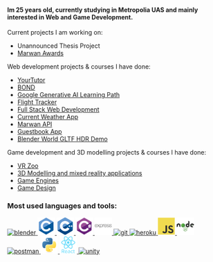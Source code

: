 #### Im 25 years old, currently studying in Metropolia UAS and mainly interested in Web and Game Development.

Current projects I am working on:

- Unannounced Thesis Project
- [Marwan Awards](https://github.com/MarwanAl-Obaidi/Marwan-Awards)

Web development projects & courses I have done:

- [YourTutor](https://www.linkedin.com/feed/update/urn:li:activity:7075422003951804417/)
- [BOND](https://www.linkedin.com/feed/update/urn:li:activity:7088478788405096448/)
- [Google Generative AI Learning Path](https://github.com/MarwanAl-Obaidi/Google-Generative-AI-Learning-Path)
- [Flight Tracker](https://github.com/MarwanAl-Obaidi/Flight-Tracker)
- [Full Stack Web Development](https://github.com/MarwanAl-Obaidi/Full-Stack-Web-Development)
- [Current Weather App](https://github.com/MarwanAl-Obaidi/Current-Weather-App)
- [Marwan API](https://github.com/MarwanAl-Obaidi/Marwan-API)
- [Guestbook App](https://github.com/MarwanAl-Obaidi/Guestbook-App)
- [Blender World GLTF HDR Demo](https://github.com/MarwanAl-Obaidi/Blender-World-GLTF-HDR-Demo)

Game development and 3D modelling projects & courses I have done:

- [VR Zoo](https://github.com/DanielRadvanyi/VR-Zoo)
- [3D Modelling and mixed reality applications](https://github.com/MarwanAl-Obaidi/3D-Modelling-and-mixed-reality-applications)
- [Game Engines](https://github.com/MarwanAl-Obaidi/Game-Engines)
- [Game Design](https://github.com/MarwanAl-Obaidi/Game-Design)

<h3 align="left">Most used languages and tools:</h3>
<p align="left"> <a href="https://www.blender.org/" target="_blank" rel="noreferrer"> <img src="https://download.blender.org/branding/community/blender_community_badge_white.svg" alt="blender" width="40" height="40"/> </a> <a href="https://www.cprogramming.com/" target="_blank" rel="noreferrer"> <img src="https://raw.githubusercontent.com/devicons/devicon/master/icons/c/c-original.svg" alt="c" width="40" height="40"/> </a> <a href="https://www.w3schools.com/cpp/" target="_blank" rel="noreferrer"> <img src="https://raw.githubusercontent.com/devicons/devicon/master/icons/cplusplus/cplusplus-original.svg" alt="cplusplus" width="40" height="40"/> </a> <a href="https://www.w3schools.com/cs/" target="_blank" rel="noreferrer"> <img src="https://raw.githubusercontent.com/devicons/devicon/master/icons/csharp/csharp-original.svg" alt="csharp" width="40" height="40"/> </a> <a href="https://expressjs.com" target="_blank" rel="noreferrer"> <img src="https://raw.githubusercontent.com/devicons/devicon/master/icons/express/express-original-wordmark.svg" alt="express" width="40" height="40"/> </a> <a href="https://git-scm.com/" target="_blank" rel="noreferrer"> <img src="https://www.vectorlogo.zone/logos/git-scm/git-scm-icon.svg" alt="git" width="40" height="40"/> </a> <a href="https://heroku.com" target="_blank" rel="noreferrer"> <img src="https://www.vectorlogo.zone/logos/heroku/heroku-icon.svg" alt="heroku" width="40" height="40"/> </a> <a href="https://developer.mozilla.org/en-US/docs/Web/JavaScript" target="_blank" rel="noreferrer"> <img src="https://raw.githubusercontent.com/devicons/devicon/master/icons/javascript/javascript-original.svg" alt="javascript" width="40" height="40"/> </a> <a href="https://nodejs.org" target="_blank" rel="noreferrer"> <img src="https://raw.githubusercontent.com/devicons/devicon/master/icons/nodejs/nodejs-original-wordmark.svg" alt="nodejs" width="40" height="40"/> </a> <a href="https://postman.com" target="_blank" rel="noreferrer"> <img src="https://www.vectorlogo.zone/logos/getpostman/getpostman-icon.svg" alt="postman" width="40" height="40"/> </a> <a href="https://www.python.org" target="_blank" rel="noreferrer"> <img src="https://raw.githubusercontent.com/devicons/devicon/master/icons/python/python-original.svg" alt="python" width="40" height="40"/> </a> <a href="https://reactjs.org/" target="_blank" rel="noreferrer"> <img src="https://raw.githubusercontent.com/devicons/devicon/master/icons/react/react-original-wordmark.svg" alt="react" width="40" height="40"/> </a> <a href="https://unity.com/" target="_blank" rel="noreferrer"> <img src="https://www.vectorlogo.zone/logos/unity3d/unity3d-icon.svg" alt="unity" width="40" height="40"/> </a> </p>
